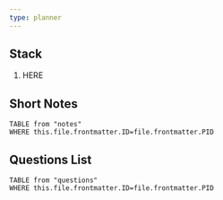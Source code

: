 ```yaml
---
type: planner
---
```


## Stack
1. HERE

## Short Notes
```dataview
TABLE from "notes"
WHERE this.file.frontmatter.ID=file.frontmatter.PID
```

## Questions List
```dataview
TABLE from "questions"
WHERE this.file.frontmatter.ID=file.frontmatter.PID
```